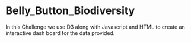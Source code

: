 # Belly_Button_Biodiversity
In this Challenge we use D3 along with Javascript and HTML to create an interactive dash board for the data provided. 
